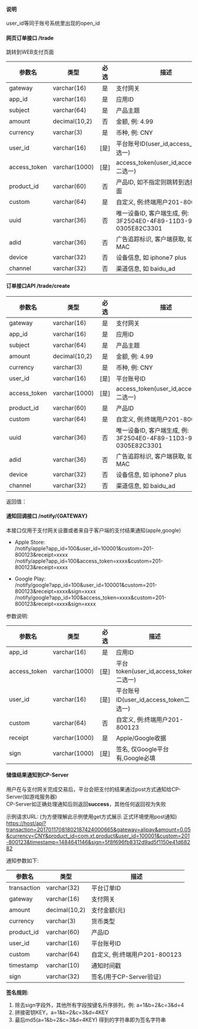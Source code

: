 ####  说明
user_id等同于账号系统里出现的open_id

#### 网页订单接口 /trade
跳转到WEB支付页面

参数名 | 类型 | 必选 | 描述
--- | --- |:---:| ---
gateway     | varchar(16)  | 是 | 支付网关
app_id      | varchar(16)  | 是 | 应用ID
subject     | varchar(64)  | 是 | 产品主题
amount      | decimal(10,2)| 否 | 金额, 例: 4.99
currency    | varchar(3)   | 是 | 币种, 例: CNY
user_id     | varchar(16)  |[是]| 平台账号ID(user_id,access_token二选一)
access_token| varchar(1000)|[是]| access_token(user_id,access_token二选一)
product_id  | varchar(60)  | 否 | 产品ID, 如不指定则跳转到选择产品界面
custom      | varchar(64)  | 是 | 自定义, 例:终端用户201-800123
uuid        | varchar(36)  | 否 | 唯一设备ID, 客户端生成, 例: 3F2504E0-4F89-11D3-9A0C-0305E82C3301
adid        | varchar(36)  | 否 | 广告追踪标识, 客户端获取, 如IDFA, MAC
device      | varchar(32)  | 否 | 设备信息, 如 iphone7 plus
channel     | varchar(32)  | 否 | 渠道信息, 如 baidu_ad



#### 订单接口API /trade/create

参数名 | 类型 | 必选 | 描述
--- | --- |:---:| ---
gateway     | varchar(16)  | 是 | 支付网关
app_id      | varchar(16)  | 是 | 应用ID
subject     | varchar(64)  | 是 | 产品主题
amount      | decimal(10,2)| 是 | 金额, 例: 4.99
currency    | varchar(3)   | 是 | 币种, 例: CNY
user_id     | varchar(16)  |[是]| 平台账号ID
access_token| varchar(1000)|[是]| access_token(user_id,access_token二选一)
product_id  | varchar(60)  | 是 | 产品ID
custom      | varchar(64)  | 是 | 自定义, 例:终端用户201-800123
uuid        | varchar(36)  | 否 | 唯一设备ID, 客户端生成, 例: 3F2504E0-4F89-11D3-9A0C-0305E82C3301
adid        | varchar(36)  | 否 | 广告追踪标识, 客户端获取, 如IDFA, MAC
device      | varchar(32)  | 否 | 设备信息, 如 iphone7 plus
channel     | varchar(32)  | 否 | 渠道信息, 如 baidu_ad

返回值：


#### 通知回调接口 /notify/{GATEWAY}
本接口仅用于支付网关设置或者来自于客户端的支付结果通知(apple,google)

*  Apple Store:  
/notify/apple?app_id=100&user_id=100001&custom=201-800123&receipt=xxxx  
/notify/apple?app_id=100&access_token=xxxx&custom=201-800123&receipt=xxxx

*  Google Play:  
/notify/google?app_id=100&user_id=100001&custom=201-800123&receipt=xxxx&sign=xxxx  
/notify/google?app_id=100&access_token=xxxx&custom=201-800123&receipt=xxxx&sign=xxxx

参数说明:  

参数名 | 类型 | 必选 | 描述
--- | --- |:---:| ---
app_id      | varchar(16)  | 是 | 应用ID
access_token| varchar(1000)|[是]| 平台token(user_id,access_token二选一)
user_id     | varchar(16)  |[是]| 平台账号ID(user_id,access_token二选一)
custom      | varchar(64)  | 否 | 自定义, 例:终端用户201-800123
receipt     | varchar(1000)| 是 | Apple/Google收据
sign        | varchar(1000)|[是]| 签名, 仅Google平台有,Google必填

#### 储值结果通知到CP-Server
用户在与支付网关完成交易后，平台会把支付的结果通过post方式通知给CP-Server(如游戏服务器)  
CP-Server如正确处理通知后则返回**success**，其他任何返回视为失败

示例请求URL: (为方便理解此示例使用get方式展示 正式环境使用post通知)  
[https://host/api?transaction=20170117081802187424000665&gateway=alipay&amount=0.05&currency=CNY&product_id=com.xt.product&user_id=100001&custom=201-800123&timestamp=1484641146&sign=5f8f696fb8312d9ad5f1150e41d68282](#)

通知参数如下:  

参数名 | 类型 | 描述
--- | --- | ---
transaction | varchar(32)  | 平台订单ID
gateway     | varchar(16)  | 支付网关
amount      | decimal(10,2)| 支付金额(元)
currency    | varchar(3)   | 货币类型
product_id  | varchar(60)  | 产品ID
user_id     | varchar(16)  | 平台账号ID
custom      | varchar(64)  | 自定义, 例:终端用户201-800123
timestamp   | varchar(10)  | 通知时间戳
sign        | varchar(32)  | 签名(用于CP-Server验证)

**签名规则:**  
1. 除去sign字段外，其他所有字段按键名升序排列，例: a=1&b=2&c=3&d=4  
2. 拼接密钥KEY，a=1&b=2&c=3&d=4KEY  
3. 最后md5(a=1&b=2&c=3&d=4KEY) 得到的字符串即为签名字符串  